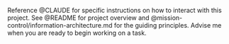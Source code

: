 Reference @CLAUDE for specific instructions on how to interact with this project. See @README for project overview and @mission-control/information-architecture.md for the guiding principles. Advise me when you are ready to begin working on a task.
